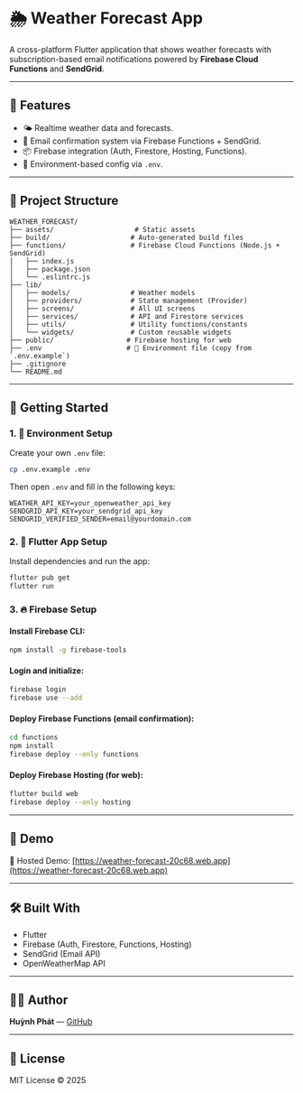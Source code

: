 # 🌦️ Weather Forecast App

A cross-platform Flutter application that shows weather forecasts with subscription-based email notifications powered by **Firebase Cloud Functions** and **SendGrid**.

---

## 🧾 Features

- 🌤️ Realtime weather data and forecasts.
- 📧 Email confirmation system via Firebase Functions + SendGrid.
- 📦 Firebase integration (Auth, Firestore, Hosting, Functions).
- 🔐 Environment-based config via `.env`.

---

## 📁 Project Structure

```
WEATHER_FORECAST/
├── assets/                    # Static assets
├── build/                    # Auto-generated build files
├── functions/                # Firebase Cloud Functions (Node.js + SendGrid)
│   ├── index.js
│   ├── package.json
│   └── .eslintrc.js
├── lib/
│   ├── models/               # Weather models
│   ├── providers/            # State management (Provider)
│   ├── screens/              # All UI screens
│   ├── services/             # API and Firestore services
│   ├── utils/                # Utility functions/constants
│   └── widgets/              # Custom reusable widgets
├── public/                  # Firebase hosting for web
├── .env                     # 🔐 Environment file (copy from `.env.example`)
├── .gitignore
└── README.md
```

---

## 🚀 Getting Started

### 1. 🔧 Environment Setup

Create your own `.env` file:

```bash
cp .env.example .env
```

Then open `.env` and fill in the following keys:

```env
WEATHER_API_KEY=your_openweather_api_key
SENDGRID_API_KEY=your_sendgrid_api_key
SENDGRID_VERIFIED_SENDER=email@yourdomain.com
```

### 2. 📲 Flutter App Setup

Install dependencies and run the app:

```bash
flutter pub get
flutter run
```

### 3. 🔥 Firebase Setup

#### Install Firebase CLI:

```bash
npm install -g firebase-tools
```

#### Login and initialize:

```bash
firebase login
firebase use --add
```

#### Deploy Firebase Functions (email confirmation):

```bash
cd functions
npm install
firebase deploy --only functions
```

#### Deploy Firebase Hosting (for web):

```bash
flutter build web
firebase deploy --only hosting
```

---

## 📎 Demo

🔗 Hosted Demo: [https://weather-forecast-20c68.web.app](https://weather-forecast-20c68.web.app)

---

## 🛠️ Built With

- Flutter
- Firebase (Auth, Firestore, Functions, Hosting)
- SendGrid (Email API)
- OpenWeatherMap API

---

## 🧑‍💻 Author

**Huỳnh Phát** — [GitHub](https://github.com/phathuynh24)

---

## 📄 License

MIT License © 2025
